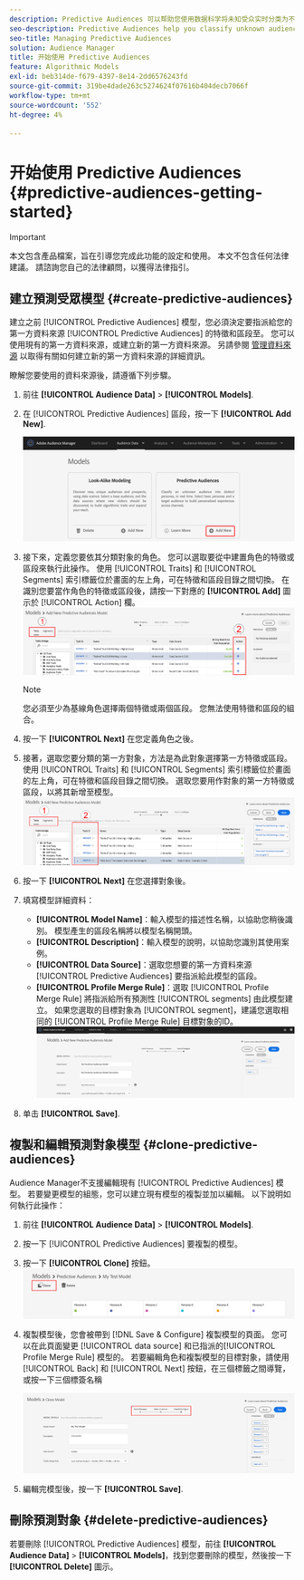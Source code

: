 ```yaml
---
description: Predictive Audiences 可以帮助您使用数据科学将未知受众实时分类为不同的角色。
seo-description: Predictive Audiences help you classify unknown audiences into distinct personas in real-time, using data science.
seo-title: Managing Predictive Audiences
solution: Audience Manager
title: 开始使用 Predictive Audiences
feature: Algorithmic Models
exl-id: beb314de-f679-4397-8e14-2dd6576243fd
source-git-commit: 319be4dade263c5274624f07616b404decb7066f
workflow-type: tm+mt
source-wordcount: '552'
ht-degree: 4%

---
```


# 开始使用 Predictive Audiences {#predictive-audiences-getting-started}

>[!IMPORTANT]
>本文包含產品檔案，旨在引導您完成此功能的設定和使用。 本文不包含任何法律建議。 請諮詢您自己的法律顧問，以獲得法律指引。

## 建立預測受眾模型 {#create-predictive-audiences}

建立之前 [!UICONTROL Predictive Audiences] 模型，您必須決定要指派給您的第一方資料來源 [!UICONTROL Predictive Audiences] 的特徵和區段至。 您可以使用現有的第一方資料來源，或建立新的第一方資料來源。 另請參閱 [管理資料來源](https://experienceleague.adobe.com/docs/audience-manager/user-guide/features/data-sources/manage-datasources.html) 以取得有關如何建立新的第一方資料來源的詳細資訊。

瞭解您要使用的資料來源後，請遵循下列步驟。

1. 前往 **[!UICONTROL Audience Data]** > **[!UICONTROL Models]**.
1. 在 [!UICONTROL Predictive Audiences] 區段，按一下 **[!UICONTROL Add New]**.

   ![smart-persona-add](assets/predictive-audiences-add.png)

1. 接下來，定義您要依其分類對象的角色。 您可以選取要從中建置角色的特徵或區段來執行此操作。 使用 [!UICONTROL Traits] 和 [!UICONTROL Segments] 索引標籤位於畫面的左上角，可在特徵和區段目錄之間切換。 在識別您要當作角色的特徵或區段後，請按一下對應的 **[!UICONTROL Add]** 圖示於 [!UICONTROL Action] 欄。
   ![smart-persona-select-personas](assets/predictive-audiences-persona.png)
   >[!NOTE]
   >您必須至少為基線角色選擇兩個特徵或兩個區段。 您無法使用特徵和區段的組合。
1. 按一下 **[!UICONTROL Next]** 在您定義角色之後。
1. 接著，選取您要分類的第一方對象，方法是為此對象選擇第一方特徵或區段。 使用 [!UICONTROL Traits] 和 [!UICONTROL Segments] 索引標籤位於畫面的左上角，可在特徵和區段目錄之間切換。 選取您要用作對象的第一方特徵或區段，以將其新增至模型。
   ![smart-persona-select-audience](assets/predictive-audiences-audience.png)
1. 按一下 **[!UICONTROL Next]** 在您選擇對象後。
1. 填寫模型詳細資料：
   * **[!UICONTROL Model Name]**：輸入模型的描述性名稱，以協助您稍後識別。 模型產生的區段名稱將以模型名稱開頭。
   * **[!UICONTROL Description]**：輸入模型的說明，以協助您識別其使用案例。
   * **[!UICONTROL Data Source]**：選取您想要的第一方資料來源 [!UICONTROL Predictive Audiences] 要指派給此模型的區段。
   * **[!UICONTROL Profile Merge Rule]**：選取 [!UICONTROL Profile Merge Rule] 將指派給所有預測性 [!UICONTROL segments] 由此模型建立。 如果您選取的目標對象為 [!UICONTROL segment]，建議您選取相同的 [!UICONTROL Profile Merge Rule] 目標對象的ID。
      ![predictive-audience-save](assets/predictive-audiences-save.png)
1. 单击 **[!UICONTROL Save]**.

## 複製和編輯預測對象模型 {#clone-predictive-audiences}

Audience Manager不支援編輯現有 [!UICONTROL Predictive Audiences] 模型。 若要變更模型的組態，您可以建立現有模型的複製並加以編輯。 以下說明如何執行此操作：

1. 前往 **[!UICONTROL Audience Data]** > **[!UICONTROL Models]**.
2. 按一下 [!UICONTROL Predictive Audiences] 要複製的模型。
3. 按一下 **[!UICONTROL Clone]** 按鈕。
   ![predictive-audiences-clone](assets/predictive-audiences-clone.png)
4. 複製模型後，您會被帶到 [!DNL Save & Configure] 複製模型的頁面。 您可以在此頁面變更 [!UICONTROL data source] 和已指派的[!UICONTROL Profile Merge Rule] 模型的。 若要編輯角色和複製模型的目標對象，請使用 [!UICONTROL Back] 和 [!UICONTROL Next] 按鈕，在三個標籤之間導覽，或按一下三個標簽名稱

   ![預測受眾 — 複製 — 導覽](assets/predictive-audiences-clone-navigate.png)

5. 編輯完模型後，按一下 **[!UICONTROL Save]**.

## 刪除預測對象 {#delete-predictive-audiences}

若要刪除 [!UICONTROL Predictive Audiences] 模型，前往 **[!UICONTROL Audience Data]** > **[!UICONTROL Models]**，找到您要刪除的模型，然後按一下 **[!UICONTROL Delete]** 圖示。
